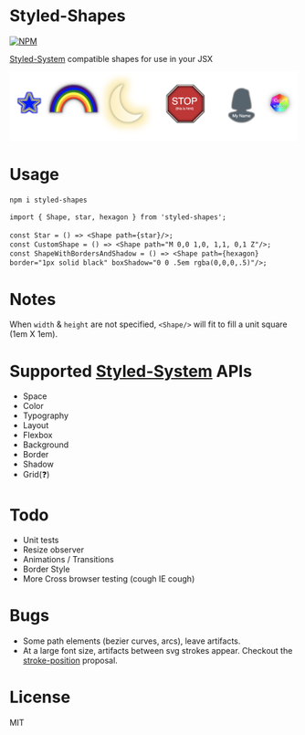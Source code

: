# Styled-Shapes

[![NPM](https://nodei.co/npm/styled-shapes.png)](https://npmjs.org/package/styled-shapes)


[Styled-System](https://styled-system.com/) compatible shapes for use in your JSX

![demo](./demo.png)

# Usage

`npm i styled-shapes`

```
import { Shape, star, hexagon } from 'styled-shapes';

const Star = () => <Shape path={star}/>;
const CustomShape = () => <Shape path="M 0,0 1,0, 1,1, 0,1 Z"/>;
const ShapeWithBordersAndShadow = () => <Shape path={hexagon} border="1px solid black" boxShadow="0 0 .5em rgba(0,0,0,.5)"/>;
```

# Notes

When `width` & `height` are not specified, `<Shape/>` will fit to fill a unit square (1em X 1em).

# Supported [Styled-System](https://styled-system.com/api) APIs

- Space
- Color
- Typography
- Layout
- Flexbox
- Background
- Border
- Shadow
- Grid(❓)

# Todo

- Unit tests
- Resize observer
- Animations / Transitions
- Border Style
- More Cross browser testing (cough IE cough)

# Bugs

- Some path elements (bezier curves, arcs), leave artifacts.
- At a large font size, artifacts between svg strokes appear. Checkout the [stroke-position](https://www.w3.org/Graphics/SVG/WG/wiki/Proposals/Stroke_position) proposal.

# License

MIT
